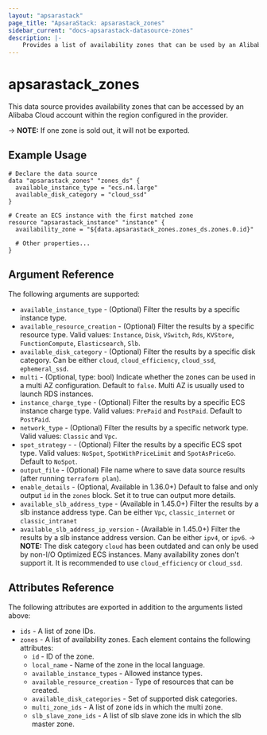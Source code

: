 ```yaml
---
layout: "apsarastack"
page_title: "ApsaraStack: apsarastack_zones"
sidebar_current: "docs-apsarastack-datasource-zones"
description: |-
    Provides a list of availability zones that can be used by an Alibaba Cloud account.
---
```


# apsarastack\_zones

This data source provides availability zones that can be accessed by an Alibaba Cloud account within the region configured in the provider.


-> **NOTE:** If one zone is sold out, it will not be exported.

## Example Usage

```
# Declare the data source
data "apsarastack_zones" "zones_ds" {
  available_instance_type = "ecs.n4.large"
  available_disk_category = "cloud_ssd"
}

# Create an ECS instance with the first matched zone
resource "apsarastack_instance" "instance" {
  availability_zone = "${data.apsarastack_zones.zones_ds.zones.0.id}"

  # Other properties...
}
```

## Argument Reference

The following arguments are supported:

* `available_instance_type` - (Optional) Filter the results by a specific instance type.
* `available_resource_creation` - (Optional) Filter the results by a specific resource type.
Valid values: `Instance`, `Disk`, `VSwitch`, `Rds`, `KVStore`, `FunctionCompute`, `Elasticsearch`, `Slb`.
* `available_disk_category` - (Optional) Filter the results by a specific disk category. Can be either `cloud`, `cloud_efficiency`, `cloud_ssd`, `ephemeral_ssd`.
* `multi` - (Optional, type: bool) Indicate whether the zones can be used in a multi AZ configuration. Default to `false`. Multi AZ is usually used to launch RDS instances.
* `instance_charge_type` - (Optional) Filter the results by a specific ECS instance charge type. Valid values: `PrePaid` and `PostPaid`. Default to `PostPaid`.
* `network_type` - (Optional) Filter the results by a specific network type. Valid values: `Classic` and `Vpc`.
* `spot_strategy` - - (Optional) Filter the results by a specific ECS spot type. Valid values: `NoSpot`, `SpotWithPriceLimit` and `SpotAsPriceGo`. Default to `NoSpot`.
* `output_file` - (Optional) File name where to save data source results (after running `terraform plan`).
* `enable_details` - (Optional, Available in 1.36.0+) Default to false and only output `id` in the `zones` block. Set it to true can output more details.
* `available_slb_address_type` - (Available in 1.45.0+) Filter the results by a slb instance address type. Can be either `Vpc`, `classic_internet` or `classic_intranet`
* `available_slb_address_ip_version` - (Available in 1.45.0+) Filter the results by a slb instance address version. Can be either `ipv4`, or `ipv6`.
-> **NOTE:** The disk category `cloud` has been outdated and can only be used by non-I/O Optimized ECS instances. Many availability zones don't support it. It is recommended to use `cloud_efficiency` or `cloud_ssd`.

## Attributes Reference

The following attributes are exported in addition to the arguments listed above:

* `ids` - A list of zone IDs.
* `zones` - A list of availability zones. Each element contains the following attributes:
  * `id` - ID of the zone.
  * `local_name` - Name of the zone in the local language.
  * `available_instance_types` - Allowed instance types.
  * `available_resource_creation` - Type of resources that can be created.
  * `available_disk_categories` - Set of supported disk categories.
  * `multi_zone_ids` - A list of zone ids in which the multi zone.
  * `slb_slave_zone_ids` - A list of slb slave zone ids in which the slb master zone.
